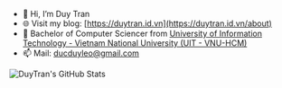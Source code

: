 - 👋 Hi, I’m Duy Tran
- 🌐 Visit my blog: [https://duytran.id.vn](https://duytran.id.vn/about)
- 👀 Bachelor of Computer Sciencer from [University of Information Technology - Vietnam National University (UIT - VNU-HCM)](https://en.uit.edu.vn/overview-vnuhcm-university-information-technology)
- 📫 Mail: ducduyleo@gmail.com

<!---<img align="left" alt="DuyTran's GitHub Stats" src="https://github-readme-stats.vercel.app/api?username=hdduytran&show_icons=true&theme=tokyonight" /> --->
<img align="left" alt="DuyTran's GitHub Stats" src="https://github-readme-stats.vercel.app/api/top-langs/?username=hdduytran&layout=compact" />



<!---
ducduy2k/ducduy2k is a ✨ special ✨ repository because its `README.md` (this file) appears on your GitHub profile.
You can click the Preview link to take a look at your changes.
--->

